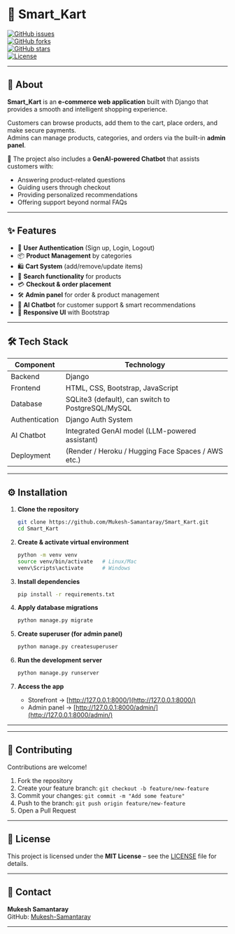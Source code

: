 # 🛒 Smart_Kart

[![GitHub issues](https://img.shields.io/github/issues/Mukesh-Samantaray/Smart_Kart)](https://github.com/Mukesh-Samantaray/Smart_Kart/issues)  
[![GitHub forks](https://img.shields.io/github/forks/Mukesh-Samantaray/Smart_Kart)](https://github.com/Mukesh-Samantaray/Smart_Kart/network)  
[![GitHub stars](https://img.shields.io/github/stars/Mukesh-Samantaray/Smart_Kart)](https://github.com/Mukesh-Samantaray/Smart_Kart/stargazers)  
[![License](https://img.shields.io/badge/license-MIT-blue.svg)](#license)

---

## 📖 About

**Smart_Kart** is an **e-commerce web application** built with Django that provides a smooth and intelligent shopping experience.  

Customers can browse products, add them to the cart, place orders, and make secure payments.  
Admins can manage products, categories, and orders via the built-in **admin panel**.  

🚀 The project also includes a **GenAI-powered Chatbot** that assists customers with:  
- Answering product-related questions  
- Guiding users through checkout  
- Providing personalized recommendations  
- Offering support beyond normal FAQs  

---

## ✨ Features

- 🔐 **User Authentication** (Sign up, Login, Logout)  
- 📦 **Product Management** by categories  
- 🛍️ **Cart System** (add/remove/update items)  
- 🔎 **Search functionality** for products  
- 💳 **Checkout & order placement**  
- 🛠️ **Admin panel** for order & product management  
- 🤖 **AI Chatbot** for customer support & smart recommendations  
- 📱 **Responsive UI** with Bootstrap  

---

## 🛠 Tech Stack

| Component       | Technology |
|-----------------|------------|
| Backend         | Django |
| Frontend        | HTML, CSS, Bootstrap, JavaScript |
| Database        | SQLite3 (default), can switch to PostgreSQL/MySQL |
| Authentication  | Django Auth System |
| AI Chatbot      | Integrated GenAI model (LLM-powered assistant) |
| Deployment      | (Render / Heroku / Hugging Face Spaces / AWS etc.) |

---

## ⚙️ Installation

1. **Clone the repository**

   ```bash
   git clone https://github.com/Mukesh-Samantaray/Smart_Kart.git
   cd Smart_Kart
   ```

2. **Create & activate virtual environment**

   ```bash
   python -m venv venv
   source venv/bin/activate   # Linux/Mac
   venv\Scripts\activate      # Windows
   ```

3. **Install dependencies**

   ```bash
   pip install -r requirements.txt
   ```

4. **Apply database migrations**

   ```bash
   python manage.py migrate
   ```

5. **Create superuser (for admin panel)**

   ```bash
   python manage.py createsuperuser
   ```

6. **Run the development server**

   ```bash
   python manage.py runserver
   ```

7. **Access the app**

   - Storefront → [http://127.0.0.1:8000/](http://127.0.0.1:8000/)  
   - Admin panel → [http://127.0.0.1:8000/admin/](http://127.0.0.1:8000/admin/)  

---


---

## 🤝 Contributing

Contributions are welcome!  

1. Fork the repository  
2. Create your feature branch: `git checkout -b feature/new-feature`  
3. Commit your changes: `git commit -m "Add some feature"`  
4. Push to the branch: `git push origin feature/new-feature`  
5. Open a Pull Request  

---

## 📜 License

This project is licensed under the **MIT License** – see the [LICENSE](LICENSE) file for details.

---

## 📧 Contact

**Mukesh Samantaray**  
GitHub: [Mukesh-Samantaray](https://github.com/Mukesh-Samantaray)  

---

